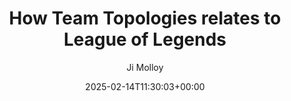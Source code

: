 ---
title: "How Team Topologies relates to League of Legends"
date: 2025-02-14T11:30:03+00:00
# weight: 1
# aliases: ["/first"]
author: "Ji Molloy"
showToc: true
TocOpen: false
draft: false
hidemeta: false
comments: false
description: "How different positions played in League of Legends relates to Team Topologies"
canonicalURL: "https://jiyeonmolloy.github.io/team-topologies-league-of-legends"
disableHLJS: true # to disable highlightjs
disableShare: true
disableHLJS: false
hideSummary: false
searchHidden: true
ShowReadingTime: true
ShowBreadCrumbs: true
ShowPostNavLinks: true
ShowWordCount: true
ShowRssButtonInSectionTermList: true
UseHugoToc: true
cover:
    image: "/assets/images/eevee-on-computer-circle.png" # image path/url
    alt: "Eevee on computer" # alt text
    caption: "Eevee" # display caption under cover
    relative: false # when using page bundles set this to true
    hidden: false # only hide on current single page
---